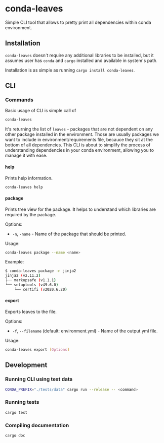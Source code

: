 # conda-leaves

Simple CLI tool that allows to pretty print all dependencies within conda environment.

## Installation

`conda-leaves` doesn't require any additional libraries to be installed, but it assumes user has `conda` and `cargo` installed and available in system's path.

Installation is as simple as running `cargo install conda-leaves`.

## CLI

### Commands

Basic usage of CLI is simple call of

```bash
conda-leaves
```

It's returning the list of `leaves` - packages that are not dependent on any other package installed in the environment. Those are usually packages we want to include in environment/requirements file, becauce they sit at the bottom of all dependencies. This CLI is about to simplify the process of understanding dependencies in your conda environment, allowing you to manage it with ease.

#### help

Prints help information.

```bash
conda-leaves help
```

#### package

Prints tree view for the package. It helps to understand which libraries are required by the package.

Options:

- `-n`, `-name` - Name of the package that should be printed.

Usage:

```bash
conda-leaves package --name <name>
```

Example:

```bash
$ conda-leaves package -n jinja2
jinja2 (v2.11.2)
├── markupsafe (v1.1.1)
└── setuptools (v49.6.0)
    └── certifi (v2020.6.20)
```

#### export

Exports leaves to the file.

Options:

- `-f`, `--filename` (default: environment.yml) - Name of the output yml file.

Usage:

```bash
conda-leaves export [Options]
```

## Development

### Running CLI using test data

```bash
CONDA_PREFIX="./tests/data" cargo run --release -- <command>
```

### Running tests

```bash
cargo test
```

### Compiling documentation

```bash
cargo doc
```
